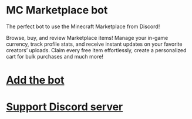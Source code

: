 # MC Marketplace bot

The perfect bot to use the Minecraft Marketplace from Discord!

Browse, buy, and review Marketplace items! Manage your in-game currency, track profile stats, and receive instant updates on your favorite creators’ uploads. Claim every free item effortlessly, create a personalized cart for bulk purchases and much more!

# [Add the bot](https://discord.com/oauth2/authorize?client_id=1139005810920394783&permissions=378880&scope=bot)

# [Support Discord server](https://discord.com/invite/rQEcMZ6SMQ)
